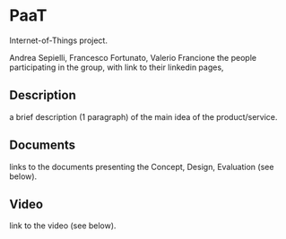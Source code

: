 # PaaT
Internet-of-Things project.

Andrea Sepielli, Francesco Fortunato, Valerio Francione
the people participating in the group, with link to their linkedin pages,

## Description

a brief description (1 paragraph) of the main idea of the product/service.

## Documents

links to the documents presenting the Concept, Design, Evaluation (see below).

## Video

link to the video (see below).
